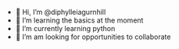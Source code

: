- 👋 Hi, I’m @diphylleiagurnhill
- 👀 I’m learning the basics at the moment
- 🌱 I’m currently learning python
- 💞️ I’m am looking for opportunities to collaborate

<!---
diphylleiagurnhill/diphylleiagurnhill is a ✨ special ✨ repository because its `README.md` (this file) appears on your GitHub profile.
You can click the Preview link to take a look at your changes.
--->
